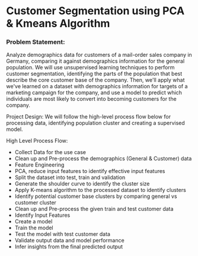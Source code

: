 # Customer Segmentation using PCA & Kmeans Algorithm
### Problem Statement: 
Analyze demographics data for customers of a mail-order sales company in Germany, comparing it against demographics information for the general population. We will use unsupervised learning techniques to perform customer segmentation, identifying the parts of the population that best describe the core customer base of the company. Then, we'll apply what we've learned on a dataset with demographics information for targets of a marketing campaign for the company, and use a model to predict which individuals are most likely to convert into becoming customers for the company. 

Project Design: We will follow the high-level process flow below for processing data, identifying population cluster and creating a supervised model.

High Level Process Flow:
-	Collect Data for the use case
-	Clean up and Pre-process the demographics (General & Customer) data
-	Feature Engineering
-	PCA, reduce input features to identify effective input features
-	Split the dataset into test, train and validation
-	Generate the shoulder curve to identify the cluster size
-	Apply K-means algorithm to the processed dataset to identify clusters
-	Identify potential customer base clusters by comparing general vs customer cluster
-	Clean up and Pre-process the given train and test customer data 
-	Identify Input Features
-	Create a model
-	Train the model
-	Test the model with test customer data
-	Validate output data and model performance
-	Infer insights from the final predicted output 
 

